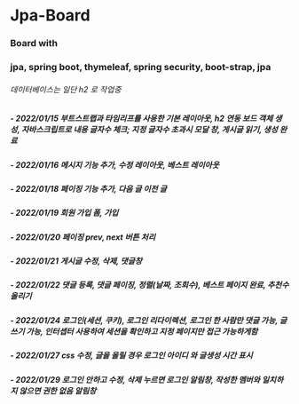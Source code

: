 # Jpa-Board

### Board with 
### jpa, spring boot, thymeleaf, spring security, boot-strap, jpa
###### 데이터베이스는 일단 h2 로 작업중
##### - 2022/01/15 부트스트랩과 타임리프를 사용한 기본 레이아웃, h2 연동 보드 객체 생성, 자바스크립트로 내용 글자수 체크; 지정 글자수 초과시 모달 창, 게시글 읽기, 생성 완료
##### - 2022/01/16 메시지 기능 추가, 수정 레이아웃, 베스트 레이아웃
##### - 2022/01/18 페이징 기능 추가, 다음 글 이전 글
##### - 2022/01/19 회원 가입 폼, 가입
##### - 2022/01/20 페이징 prev, next 버튼 처리
##### - 2022/01/21 게시글 수정, 삭제, 댓글창
##### - 2022/01/22 댓글 등록, 댓글 페이징, 정렬(날짜, 조회수), 베스트 페이지 완료, 추천수 올리기
##### - 2022/01/24 로그인(세션, 쿠키), 로그인 리다이렉션, 로그인 한 사람만 댓글 가능, 글쓰기 가능, 인터셉터 사용하여 세션을 확인하고 지정 페이지만 접근 가능하게함
##### - 2022/01/27 css 수정, 글을 올릴 경우 로그인 아이디 와 글생성 시간 표시
##### - 2022/01/29 로그인 안하고 수정, 삭제 누르면 로그인 알림창, 작성한 멤버와 일치하지 않으면 권한 없음 알림창
